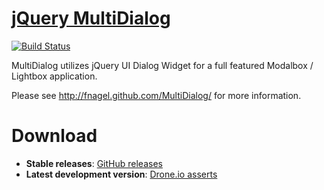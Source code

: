 # [jQuery MultiDialog](http://fnagel.github.com/MultiDialog/) 

[![Build Status](https://drone.io/github.com/fnagel/MultiDialog/status.png)](https://drone.io/github.com/fnagel/MultiDialog/latest)

MultiDialog utilizes jQuery UI Dialog Widget for a full featured Modalbox / Lightbox application.

Please see http://fnagel.github.com/MultiDialog/ for more information.

# Download

* **Stable releases**: [GitHub releases](https://github.com/fnagel/MultiDialog/releases)
* **Latest development version**: [Drone.io asserts](https://drone.io/github.com/fnagel/MultiDialog/files)